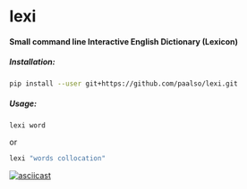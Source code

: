 # lexi
#### Small command line Interactive English Dictionary (Lexicon)


##### Installation:

```sh
pip install --user git+https://github.com/paalso/lexi.git
```

##### Usage:
```sh
lexi word
```
or
```sh
lexi "words collocation"
```

[![asciicast](https://asciinema.org/a/zXYfKsevTO4pY94jpxjMrt9Ij.svg)](https://asciinema.org/a/zXYfKsevTO4pY94jpxjMrt9Ij)
